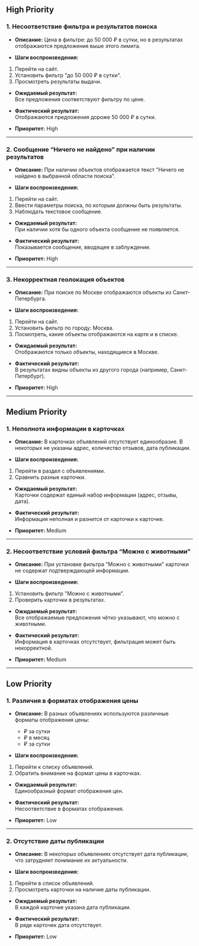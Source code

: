 ## High Priority

### 1. Несоответствие фильтра и результатов поиска
- **Описание:** Цена в фильтре: до 50 000 ₽ в сутки, но в результатах отображаются предложения выше этого лимита.

- **Шаги воспроизведения:**

1. Перейти на сайт.
2. Установить фильтр "до 50 000 ₽ в сутки".
3. Просмотреть результаты выдачи.

- **Ожидаемый результат:**  
  Все предложения соответствуют фильтру по цене.

- **Фактический результат:**  
  Отображаются предложения дороже 50 000 ₽ в сутки.

- **Приоритет:** High

---

### 2. Сообщение “Ничего не найдено” при наличии результатов
- **Описание:** При наличии объектов отображается текст "Ничего не найдено в выбранной области поиска".

- **Шаги воспроизведения:**

1. Перейти на сайт.
2. Ввести параметры поиска, по которым должны быть результаты.
3. Наблюдать текстовое сообщение.

- **Ожидаемый результат:**  
  При наличии хотя бы одного объекта сообщение не появляется.

- **Фактический результат:**  
  Показывается сообщение, вводящее в заблуждение.

- **Приоритет:** High

---

### 3. Некорректная геолокация объектов
- **Описание:** При поиске по Москве отображаются объекты из Санкт-Петербурга.

- **Шаги воспроизведения:**

1. Перейти на сайт.
2. Установить фильтр по городу: Москва.
3. Посмотреть, какие объекты отображаются на карте и в списке.

- **Ожидаемый результат:**  
  Отображаются только объекты, находящиеся в Москве.

- **Фактический результат:**  
  В результатах видны объекты из другого города (например, Санкт-Петербург).

- **Приоритет:** High

---

## Medium Priority

### 1. Неполнота информации в карточках
- **Описание:** В карточках объявлений отсутствует единообразие. В некоторых не указаны адрес, количество отзывов, дата публикации.

- **Шаги воспроизведения:**

1. Перейти в раздел с объявлениями.
2. Сравнить разные карточки.

- **Ожидаемый результат:**  
  Карточки содержат единый набор информации (адрес, отзывы, дата).

- **Фактический результат:**  
  Информация неполная и разнится от карточки к карточке.

- **Приоритет:** Medium

---

### 2. Несоответствие условий фильтра “Можно с животными”
- **Описание:** При установке фильтра "Можно с животными" карточки не содержат подтверждающей информации.

- **Шаги воспроизведения:**

1. Установить фильтр "Можно с животными".
2. Проверить карточки в результатах.

- **Ожидаемый результат:**  
  Все отображаемые предложения чётко указывают, что можно с животными.

- **Фактический результат:**  
  Информация в карточках отсутствует, фильтрация может быть некорректной.

- **Приоритет:** Medium

---

## Low Priority

### 1. Различия в форматах отображения цены
- **Описание:** В разных объявлениях используются различные форматы отображения цены:
  - ₽ за сутки
  - ₽ в месяц
  - ₽ за сутки 

- **Шаги воспроизведения:**

1. Перейти к списку объявлений.
2. Обратить внимание на формат цены в карточках.

- **Ожидаемый результат:**  
  Единообразный формат отображения цен.

- **Фактический результат:**  
  Несоответствие в форматах отображения.

- **Приоритет:** Low

---

### 2. Отсутствие даты публикации
- **Описание:** В некоторых объявлениях отсутствует дата публикации, что затрудняет понимание их актуальности.

- **Шаги воспроизведения:**

1. Перейти в список объявлений.
2. Просмотреть карточки на наличие даты публикации.

- **Ожидаемый результат:**  
  В каждой карточке указана дата публикации.

- **Фактический результат:**  
  В ряде карточек дата отсутствует.

- **Приоритет:** Low

